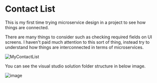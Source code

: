 # Contact List
This is my first time trying microservice design in a project to see how things are connected.

There are many things to consider such as checking required fields on UI screens.
I haven't paid much attention to this sort of thing, instead try to understand how things are interconnected in terms of microservices.

![MyContactList](https://user-images.githubusercontent.com/3499585/156147858-f956c37b-02c9-451e-8633-d011a875a650.png)

You can see the visual studio solution folder structure in below image.

![image](https://user-images.githubusercontent.com/3499585/156371042-e19fc19a-81a1-4d7b-85fe-cb8ebe4ebb03.png)

